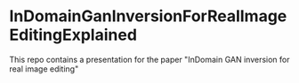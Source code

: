 # InDomainGanInversionForRealImageEditingExplained
This repo contains a presentation for the paper "InDomain GAN inversion for real image editing"
